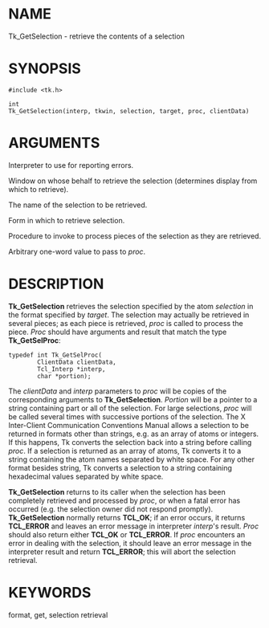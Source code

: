 # NAME

Tk_GetSelection - retrieve the contents of a selection

# SYNOPSIS

    #include <tk.h>

    int
    Tk_GetSelection(interp, tkwin, selection, target, proc, clientData)

# ARGUMENTS

Interpreter to use for reporting errors.

Window on whose behalf to retrieve the selection (determines display
from which to retrieve).

The name of the selection to be retrieved.

Form in which to retrieve selection.

Procedure to invoke to process pieces of the selection as they are
retrieved.

Arbitrary one-word value to pass to *proc*.

# DESCRIPTION

**Tk_GetSelection** retrieves the selection specified by the atom
*selection* in the format specified by *target*. The selection may
actually be retrieved in several pieces; as each piece is retrieved,
*proc* is called to process the piece. *Proc* should have arguments and
result that match the type **Tk_GetSelProc**:

    typedef int Tk_GetSelProc(
            ClientData clientData,
            Tcl_Interp *interp,
            char *portion);

The *clientData* and *interp* parameters to *proc* will be copies of the
corresponding arguments to **Tk_GetSelection**. *Portion* will be a
pointer to a string containing part or all of the selection. For large
selections, *proc* will be called several times with successive portions
of the selection. The X Inter-Client Communication Conventions Manual
allows a selection to be returned in formats other than strings, e.g. as
an array of atoms or integers. If this happens, Tk converts the
selection back into a string before calling *proc*. If a selection is
returned as an array of atoms, Tk converts it to a string containing the
atom names separated by white space. For any other format besides
string, Tk converts a selection to a string containing hexadecimal
values separated by white space.

**Tk_GetSelection** returns to its caller when the selection has been
completely retrieved and processed by *proc*, or when a fatal error has
occurred (e.g. the selection owner did not respond promptly).
**Tk_GetSelection** normally returns **TCL_OK**; if an error occurs, it
returns **TCL_ERROR** and leaves an error message in interpreter
*interp*\'s result. *Proc* should also return either **TCL_OK** or
**TCL_ERROR**. If *proc* encounters an error in dealing with the
selection, it should leave an error message in the interpreter result
and return **TCL_ERROR**; this will abort the selection retrieval.

# KEYWORDS

format, get, selection retrieval
